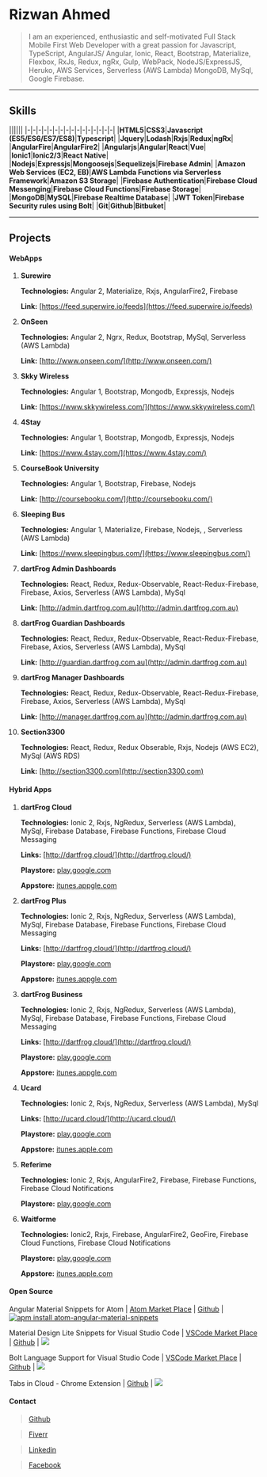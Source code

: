 # Rizwan Ahmed

> I am an experienced, enthusiastic and self-motivated Full Stack Mobile First Web Developer with a great passion for Javascript, TypeScript, AngularJS/ Angular, Ionic, React, Bootstrap, Materialize, Flexbox, RxJs, Redux, ngRx, Gulp, WebPack, NodeJS/ExpressJS, Heruko, AWS Services, Serverless (AWS Lambda) MongoDB, MySql, Google Firebase.

***

## Skills

||||||
|-|-|-|-|-|-|-|-|-|-|-|-|-|-|-|-|
|**HTML5**|**CSS3**|**Javascript (ES5/ES6/ES7/ES8)**|**Typescript**|
|**Jquery**|**Lodash**|**Rxjs**|**Redux**|**ngRx**|
|**AngularFire**|**AngularFire2**|
|**Angularjs**|**Angular**|**React**|**Vue**|
|**Ionic1**|**Ionic2/3**|**React Native**|
|**Nodejs**|**Expressjs**|**Mongoosejs**|**Sequelizejs**|**Firebase Admin**|
|**Amazon Web Services (EC2, EB)**|**AWS Lambda Functions via Serverless Framework**|**Amazon S3 Storage**|
|**Firebase Authentication**|**Firebase Cloud Messenging**|**Firebase Cloud Functions**|**Firebase Storage**|
|**MongoDB**|**MySQL**|**Firebase Realtime Database**|
|**JWT Token**|**Firebase Security rules using Bolt**|
|**Git**|**Github**|**Bitbuket**|

***

## Projects

#### WebApps

1. **Surewire**

    **Technologies:** Angular 2, Materialize, Rxjs, AngularFire2, Firebase

    **Link:** [https://feed.superwire.io/feeds](https://feed.superwire.io/feeds)

2. **OnSeen**
    
    **Technologies:** Angular 2, Ngrx, Redux, Bootstrap, MySql, Serverless (AWS Lambda)
    
    **Link:** [http://www.onseen.com/](http://www.onseen.com/)

3. **Skky Wireless**

    **Technologies:** Angular 1, Bootstrap, Mongodb, Expressjs, Nodejs

    **Link:** [https://www.skkywireless.com/](https://www.skkywireless.com/)

4. **4Stay**

    **Technologies:** Angular 1, Bootstrap, Mongodb, Expressjs, Nodejs
    
    **Link:** [https://www.4stay.com/](https://www.4stay.com/)

5. **CourseBook University**

    **Technologies:** Angular 1, Bootstrap, Firebase, Nodejs

    **Link:** [http://coursebooku.com/](http://coursebooku.com/)

6. **Sleeping Bus**

    **Technologies:** Angular 1, Materialize, Firebase, Nodejs, , Serverless (AWS Lambda)

    **Link:** [https://www.sleepingbus.com/](https://www.sleepingbus.com/)

7. **dartFrog Admin Dashboards**

    **Technologies:** React, Redux, Redux-Observable, React-Redux-Firebase, Firebase, Axios, Serverless (AWS Lambda), MySql

    **Link:** [http://admin.dartfrog.com.au](http://admin.dartfrog.com.au)

9. **dartFrog Guardian Dashboards**

    **Technologies:** React, Redux, Redux-Observable, React-Redux-Firebase, Firebase, Axios, Serverless (AWS Lambda), MySql

    **Link:** [http://guardian.dartfrog.com.au](http://admin.dartfrog.com.au)

10. **dartFrog Manager Dashboards**

    **Technologies:** React, Redux, Redux-Observable, React-Redux-Firebase, Firebase, Axios, Serverless (AWS Lambda), MySql

    **Link:** [http://manager.dartfrog.com.au](http://admin.dartfrog.com.au)

11. **Section3300**

    **Technologies:** React, Redux, Redux Obserable, Rxjs, Nodejs (AWS EC2), MySql (AWS RDS)

    **Link:** [http://section3300.com](http://section3300.com)

#### Hybrid Apps

1. **dartFrog Cloud**

    **Technologies:** Ionic 2, Rxjs, NgRedux, Serverless (AWS Lambda), MySql, Firebase Database, Firebase Functions, Firebase Cloud Messaging

    **Links:** [http://dartfrog.cloud/](http://dartfrog.cloud/)
    
    **Playstore:** [play.google.com](https://play.google.com/store/apps/details?id=cloud.dartfrog.basic)

    **Appstore:** [itunes.appgle.com](https://itunes.apple.com/us/app/dartfrog-cloud/id1201223764?ls=1&mt=8)

2. **dartFrog Plus**

    **Technologies:** Ionic 2, Rxjs, NgRedux, Serverless (AWS Lambda), MySql, Firebase Database, Firebase Functions, Firebase Cloud Messaging

    **Links:** [http://dartfrog.cloud/](http://dartfrog.cloud/)
    
    **Playstore:** [play.google.com](https://play.google.com/store/apps/details?id=cloud.dartfrog.plus)

    **Appstore:** [itunes.appgle.com](https://itunes.apple.com/us/app/dartfrog-plus/id1227101953?ls=1&mt=8)

3. **dartFrog Business**

    **Technologies:** Ionic 2, Rxjs, NgRedux, Serverless (AWS Lambda), MySql, Firebase Database, Firebase Functions, Firebase Cloud Messaging

    **Links:** [http://dartfrog.cloud/](http://dartfrog.cloud/)
    
    **Playstore:** [play.google.com](https://play.google.com/store/apps/details?id=cloud.dartfrog.business)

    **Appstore:** [itunes.appgle.com](https://itunes.apple.com/th/app/dartfrog-cloud-business-soho/id1244686179?mt=8)

4. **Ucard**

    **Technologies:** Ionic 2, Rxjs, NgRedux, Serverless (AWS Lambda), MySql

    **Links:** [http://ucard.cloud/](http://ucard.cloud/)
    
    **Playstore:** [play.google.com](https://play.google.com/store/apps/details?id=cloud.ucard.basic)

    **Appstore:** [itunes.apple.com](https://itunes.apple.com/us/app/ucard-cloud/id1216466125?ls=1&mt=8)

5. **Referime**

    **Technologies:** Ionic 2, Rxjs, AngularFire2, Firebase, Firebase Functions, Firebase Cloud Notifications
    
    **Playstore:** [play.google.com](https://play.google.com/store/apps/details?id=com.algorithmous.referime)

5. **Waitforme**

    **Technologies:** Ionic2, Rxjs, Firebase, AngularFire2, GeoFire, Firebase Cloud Functions, Firebase Cloud Notifications
    
    **Playstore:** [play.google.com](https://play.google.com/store/apps/details?id=com.happio.waitforme.rider&hl=en)

    **Appstore:** [itunes.apple.com](https://itunes.apple.com/th/app/waitforme/id1241266805?mt=8)

#### Open Source 

  Angular Material Snippets for Atom | [Atom Market Place](https://atom.io/packages/atom-angular-material-snippets?lipi=urn%3Ali%3Apage%3Ad_flagship3_profile_view_base%3BXvukosGMSaK9Jahp8hzDKw%3D%3D) | [Github](https://github.com/smkamranqadri/atom-angular-material-snippets) | [![apm install atom-angular-material-snippets](https://apm-badges.herokuapp.com/apm/atom-angular-material-snippets.svg)](https://atom.io/packages/atom-angular-material-snippets)
  
  Material Design Lite Snippets for Visual Studio Code | [VSCode Market Place](https://marketplace.visualstudio.com/items?itemName=smkamranqadri.vscode-material-design-lite-snippets) | [Github](https://github.com/smkamranqadri/vscode-material-design-lite-snippets) | ![](https://vsmarketplacebadge.apphb.com/installs-short/smkamranqadri.vscode-material-design-lite-snippets.svg)
  
  Bolt Language Support for Visual Studio Code | [VSCode Market Place](https://marketplace.visualstudio.com/items?itemName=smkamranqadri.vscode-bolt-language) | [Github](https://github.com/smkamranqadri/vscode-bolt-language) | ![](https://vsmarketplacebadge.apphb.com/installs-short/smkamranqadri.vscode-bolt-language.svg)
  
  Tabs in Cloud - Chrome Extension | [Github](https://github.com/smkamranqadri/tabs-in-cloud-chrome-extension) | ![](https://img.shields.io/github/stars/smkamranqadri/tabs-in-cloud-chrome-extension.svg)


#### Contact

> [Github](https://github.com/rizwanahmed19)

> [Fiverr](https://www.fiverr.com/rizwanahmed19)

> [Linkedin](https://www.linkedin.com/in/rizwanahmed19/)

> [Facebook](https://www.facebook.com/rzwnahmd19)
